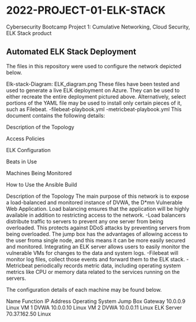 # 2022-PROJECT-01-ELK-STACK
Cybersecurity Bootcamp Project 1: Cumulative Networking, Cloud Security, ELK Stack product

## Automated ELK Stack Deployment

The files in this repository were used to configure the network depicted below.

Elk-stack-Diagram: ELK_diagram.png These files have been tested and used to generate a live ELK deployment on Azure. They can be used to either recreate the entire deployment pictured above. Alternatively, select portions of the YAML file may be used to install only certain pieces of it, such as Filebeat. -filebeat-playbook.yml -metricbeat-playbook.yml This document contains the following details:

Description of the Topology

Access Policies

ELK Configuration

Beats in Use

Machines Being Monitored

How to Use the Ansible Build

Description of the Topology
The main purpose of this network is to expose a load-balanced and monitored instance of DVWA, the D*mn Vulnerable Web Application. Load balancing ensures that the application will be highly available in addition to restricting access to the network. -Load balancers distribute traffic to servers to prevent any one server from being overloaded. This protects against DDoS attacks by preventing servers from being overloaded. The jump box has the advantages of allowing access to the user froma single node, and this means it can be more easily secured and monitored. Integrating an ELK server allows users to easily monitor the vulnerable VMs for changes to the data and system logs. -Filebeat will monitor log files, collect those events and forward them to the ELK stack. -Metricbeat periodically records metric data, including operating system metrics like CPU or memory data related to the services running on the servers.

The configuration details of each machine may be found below.

Name		Function	IP Address	Operating System
Jump Box	Gateway		10.0.0.9	Linux
VM 1		DVWA		10.0.0.10	Linux
VM 2		DVWA		10.0.0.11	Linux
ELK		Server		70.37.162.50	Linux
